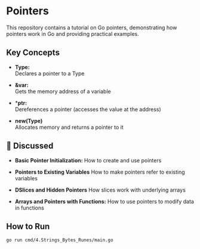 # Pointers

This repository contains a tutorial on Go pointers, demonstrating how pointers work in Go and providing practical examples.

## Key Concepts

- **Type:**  
  Declares a pointer to a Type

- **&var:**  
  Gets the memory address of a variable

- ***ptr:**  
  Dereferences a pointer (accesses the value at the address)

- **new(Type)**  
  Allocates memory and returns a pointer to it


## 📜 Discussed
- **Basic Pointer Initialization:** 
    How to create and use pointers

- **Pointers to Existing Variables**
    How to make pointers refer to existing variables

- **DSlices and Hidden Pointers**
    How slices work with underlying arrays

- **Arrays and Pointers with Functions:**
    How to use pointers to modify data in functions
    
## How to Run

   ```bash
   go run cmd/4.Strings_Bytes_Runes/main.go




